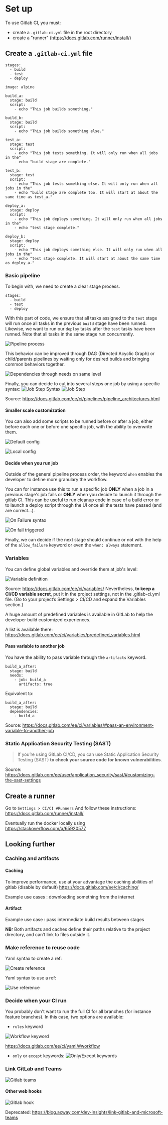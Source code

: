# Set up

To use Gitlab CI, you must:

- create a `.gitlab-ci.yml` file in the root directory
- create a "runner" (https://docs.gitlab.com/runner/install/)

## Create a `.gitlab-ci.yml` file

```
stages:
  - build
  - test
  - deploy

image: alpine

build_a:
  stage: build
  script:
    - echo "This job builds something."

build_b:
  stage: build
  script:
    - echo "This job builds something else."

test_a:
  stage: test
  script:
    - echo "This job tests something. It will only run when all jobs in the"
    - echo "build stage are complete."

test_b:
  stage: test
  script:
    - echo "This job tests something else. It will only run when all jobs in the"
    - echo "build stage are complete too. It will start at about the same time as test_a."

deploy_a:
  stage: deploy
  script:
    - echo "This job deploys something. It will only run when all jobs in the"
    - echo "test stage complete."

deploy_b:
  stage: deploy
  script:
    - echo "This job deploys something else. It will only run when all jobs in the"
    - echo "test stage complete. It will start at about the same time as deploy_a."
```

### Basic pipeline

To begin with, we need to create a clear stage process.

```
stages:
  - build
  - test
  - deploy
```

With this part of code, we ensure that all tasks assigned to the `test` stage will run once all tasks in the previous `build` stage have been runned. Likewise, we want to run our `deploy` tasks after the `test` tasks have been runned.
Note that all tasks in the same stage run concurrently.

![Pipeline process](imgs/pipeline.png)

This behavior can be improved through DAG (Directed Acyclic Graph) or child/parents pipelines by waiting only for desired builds and bringing common behaviors together.

![Dependencies through needs on same level](imgs/dependencies_needs.png)

Finally, you can decide to cut into several steps one job by using a specific syntax:
![Job Step Syntax](imgs/job_step_syntax.png)
![Job Step](imgs/job_step.png)

Source: https://docs.gitlab.com/ee/ci/pipelines/pipeline_architectures.html

#### Smaller scale customization

You can also add some scripts to be runned before or after a job, either before each one or before one specific job, with the ability to overwrite them.

![Default config](imgs/default_config.png)

![Local config](imgs/local_before_script.png)

#### Decide when you run job

Outside of the general pipeline process order, the keyword `when` enables the developer to define more granulary the workflow.

You can for instance use this to run a specific job **ONLY** when a job in a previous stage's job fails or **ONLY** when you decide to launch it through the gitlab CI.
This can be useful to run cleanup code in case of a build error or to launch a deploy script through the UI once all the tests have passed (and are correct...).

![On Failure syntax](imgs/on_failure.png)

![On fail triggered](imgs/on_fail_triggered.png)

Finally, we can decide if the next stage should continue or not with the help of the `allow_failure` keyword or even the `when: always` statement.

### Variables

You can define global variables and override them at job's level:

![Variable definition](imgs/variables.png)

Source: https://docs.gitlab.com/ee/ci/variables/
Nevertheless, **to keep a CI/CD variable secret**, put it in the project settings, not in the .gitlab-ci.yml file. (Go to your project’s Settings > CI/CD and expand the Variables section.)

A huge amount of predefined variables is available in GitLab to help the developer build customized experiences.

A list is available there: https://docs.gitlab.com/ee/ci/variables/predefined_variables.html

#### Pass variable to another job

You have the ability to pass variable through the `artifacts` keyword.

```
build_a_after:
  stage: build
  needs:
    - job: build_a
      artifacts: true
```

Equivalent to:

```
build_a_after:
  stage: build
  dependencies:
    - build_a
```

Source: https://docs.gitlab.com/ee/ci/variables/#pass-an-environment-variable-to-another-job

### Static Application Security Testing (SAST)

> If you’re using GitLab CI/CD, you can use Static Application Security Testing (SAST) **to check your source code for known vulnerabilities**.

Source: https://docs.gitlab.com/ee/user/application_security/sast/#customizing-the-sast-settings

## Create a runner

Go to `Settings > CI/CI #Runners` 
And follow these instructions: https://docs.gitlab.com/runner/install/

Eventually run the docker locally using https://stackoverflow.com/a/65920577


## Looking further

### Caching and artifacts

#### Caching

To improve performance, use at your advantage the caching abilities of gitlab (disable by default)
https://docs.gitlab.com/ee/ci/caching/

Example use cases : downloading something from the internet

#### Artifact

Example use case : pass intermediate build results between stages

**NB:** Both artifacts and caches define their paths relative to the project directory, and can’t link to files outside it.

### Make reference to reuse code

Yaml syntax to create a ref:

![Create reference](imgs/create_reference.png)

Yaml syntax to use a ref:

![Use reference](imgs/use_reference.png)

### Decide when your CI run

You probably don't want to run the full CI for all branches (for instance feature branches). In this case, two options are available:

- `rules` keyword

![Workflow keyword](imgs/workflow.png)

https://docs.gitlab.com/ee/ci/yaml/#workflow

- `only` or `except` keywords:
  ![Only/Except keywords](imgs/only_except.png)

### Link GitLab and Teams

![Gitlab teams](imgs/gitlab_teams.png)

#### Other web hooks

![Gitlab hook](imgs/gitlab_webhook.png)

Deprecated: 
https://blog.axway.com/dev-insights/link-gitlab-and-microsoft-teams
